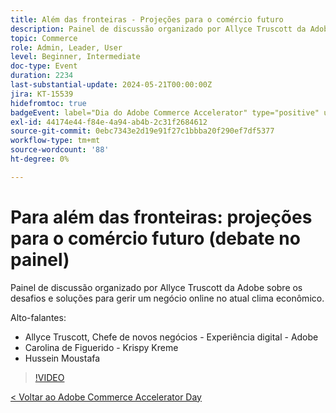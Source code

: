 ```yaml
---
title: Além das fronteiras - Projeções para o comércio futuro
description: Painel de discussão organizado por Allyce Truscott da Adobe sobre os desafios e soluções para gerir um negócio online no atual clima econômico.
topic: Commerce
role: Admin, Leader, User
level: Beginner, Intermediate
doc-type: Event
duration: 2234
last-substantial-update: 2024-05-21T00:00:00Z
jira: KT-15539
hidefromtoc: true
badgeEvent: label="Dia do Adobe Commerce Accelerator" type="positive" url="https://experienceleague.adobe.com/pt-br/docs/events/apac-commerce-recordings/2024/overview"
exl-id: 44174e44-f84e-4a94-ab4b-2c31f2684612
source-git-commit: 0ebc7343e2d19e91f27c1bbba20f290ef7df5377
workflow-type: tm+mt
source-wordcount: '88'
ht-degree: 0%

---
```


# Para além das fronteiras: projeções para o comércio futuro (debate no painel)

Painel de discussão organizado por Allyce Truscott da Adobe sobre os desafios e soluções para gerir um negócio online no atual clima econômico.

Alto-falantes:

+ Allyce Truscott, Chefe de novos negócios - Experiência digital - Adobe
+ Carolina de Figuerido - Krispy Kreme
+ Hussein Moustafa

>[!VIDEO](https://video.tv.adobe.com/v/3429265/?learn=on)

[&lt; Voltar ao Adobe Commerce Accelerator Day](./overview.md)
